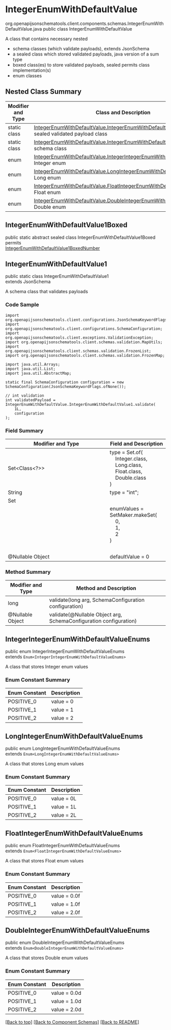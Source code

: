 # IntegerEnumWithDefaultValue
org.openapijsonschematools.client.components.schemas.IntegerEnumWithDefaultValue.java
public class IntegerEnumWithDefaultValue

A class that contains necessary nested
- schema classes (which validate payloads), extends JsonSchema
- a sealed class which stored validated payloads, java version of a sum type
- boxed class(es) to store validated payloads, sealed permits class implementation(s)
- enum classes

## Nested Class Summary
| Modifier and Type | Class and Description |
| ----------------- | ---------------------- |
| static class | [IntegerEnumWithDefaultValue.IntegerEnumWithDefaultValue1Boxed](#integerenumwithdefaultvalue1boxed)<br> sealed validated payload class |
| static class | [IntegerEnumWithDefaultValue.IntegerEnumWithDefaultValue1](#integerenumwithdefaultvalue1)<br> schema class |
| enum | [IntegerEnumWithDefaultValue.IntegerIntegerEnumWithDefaultValueEnums](#integerintegerenumwithdefaultvalueenums)<br>Integer enum |
| enum | [IntegerEnumWithDefaultValue.LongIntegerEnumWithDefaultValueEnums](#longintegerenumwithdefaultvalueenums)<br>Long enum |
| enum | [IntegerEnumWithDefaultValue.FloatIntegerEnumWithDefaultValueEnums](#floatintegerenumwithdefaultvalueenums)<br>Float enum |
| enum | [IntegerEnumWithDefaultValue.DoubleIntegerEnumWithDefaultValueEnums](#doubleintegerenumwithdefaultvalueenums)<br>Double enum |

## IntegerEnumWithDefaultValue1Boxed
public static abstract sealed class IntegerEnumWithDefaultValue1Boxed<br>
permits<br>
[IntegerEnumWithDefaultValue1BoxedNumber](#integerenumwithdefaultvalue1boxednumber)

## IntegerEnumWithDefaultValue1
public static class IntegerEnumWithDefaultValue1<br>
extends JsonSchema

A schema class that validates payloads

### Code Sample
```
import org.openapijsonschematools.client.configurations.JsonSchemaKeywordFlags;
import org.openapijsonschematools.client.configurations.SchemaConfiguration;
import org.openapijsonschematools.client.exceptions.ValidationException;
import org.openapijsonschematools.client.schemas.validation.MapUtils;
import org.openapijsonschematools.client.schemas.validation.FrozenList;
import org.openapijsonschematools.client.schemas.validation.FrozenMap;

import java.util.Arrays;
import java.util.List;
import java.util.AbstractMap;

static final SchemaConfiguration configuration = new SchemaConfiguration(JsonSchemaKeywordFlags.ofNone());

// int validation
int validatedPayload = IntegerEnumWithDefaultValue.IntegerEnumWithDefaultValue1.validate(
    1L,
    configuration
);
```

### Field Summary
| Modifier and Type | Field and Description |
| ----------------- | ---------------------- |
| Set<Class<?>> | type = Set.of(<br/>&nbsp;&nbsp;&nbsp;&nbsp;Integer.class,<br/>&nbsp;&nbsp;&nbsp;&nbsp;Long.class,<br/>&nbsp;&nbsp;&nbsp;&nbsp;Float.class,<br/>&nbsp;&nbsp;&nbsp;&nbsp;Double.class<br/>)<br/> |
| String | type = "int"; |
| Set<Object> | enumValues = SetMaker.makeSet(<br>&nbsp;&nbsp;&nbsp;&nbsp;0,<br>&nbsp;&nbsp;&nbsp;&nbsp;1,<br>&nbsp;&nbsp;&nbsp;&nbsp;2<br>)<br> |
| @Nullable Object | defaultValue = 0 |

### Method Summary
| Modifier and Type | Method and Description |
| ----------------- | ---------------------- |
| long | validate(long arg, SchemaConfiguration configuration) |
| @Nullable Object | validate(@Nullable Object arg, SchemaConfiguration configuration) |
## IntegerIntegerEnumWithDefaultValueEnums
public enum IntegerIntegerEnumWithDefaultValueEnums<br>
extends `Enum<IntegerIntegerEnumWithDefaultValueEnums>`

A class that stores Integer enum values

### Enum Constant Summary
| Enum Constant | Description |
| ------------- | ----------- |
| POSITIVE_0 | value = 0 |
| POSITIVE_1 | value = 1 |
| POSITIVE_2 | value = 2 |

## LongIntegerEnumWithDefaultValueEnums
public enum LongIntegerEnumWithDefaultValueEnums<br>
extends `Enum<LongIntegerEnumWithDefaultValueEnums>`

A class that stores Long enum values

### Enum Constant Summary
| Enum Constant | Description |
| ------------- | ----------- |
| POSITIVE_0 | value = 0L |
| POSITIVE_1 | value = 1L |
| POSITIVE_2 | value = 2L |

## FloatIntegerEnumWithDefaultValueEnums
public enum FloatIntegerEnumWithDefaultValueEnums<br>
extends `Enum<FloatIntegerEnumWithDefaultValueEnums>`

A class that stores Float enum values

### Enum Constant Summary
| Enum Constant | Description |
| ------------- | ----------- |
| POSITIVE_0 | value = 0.0f |
| POSITIVE_1 | value = 1.0f |
| POSITIVE_2 | value = 2.0f |

## DoubleIntegerEnumWithDefaultValueEnums
public enum DoubleIntegerEnumWithDefaultValueEnums<br>
extends `Enum<DoubleIntegerEnumWithDefaultValueEnums>`

A class that stores Double enum values

### Enum Constant Summary
| Enum Constant | Description |
| ------------- | ----------- |
| POSITIVE_0 | value = 0.0d |
| POSITIVE_1 | value = 1.0d |
| POSITIVE_2 | value = 2.0d |

[[Back to top]](#top) [[Back to Component Schemas]](../../../README.md#Component-Schemas) [[Back to README]](../../../README.md)
